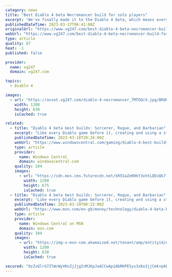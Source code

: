 ```yaml
---
category: news
title: "Best Diablo 4 beta Necromancer build for solo players"
excerpt: "We've finally made it to the Diablo 4 beta, which means everyone and anyone is jumping in and trying out the early parts of the game. However if you're keen on experiencing the game at its most ..."
publishedDateTime: 2023-03-17T06:41:00Z
originalUrl: "https://www.vg247.com/best-diablo-4-beta-necromancer-build-for-solo-players"
webUrl: "https://www.vg247.com/best-diablo-4-beta-necromancer-build-for-solo-players"
type: article
quality: 87
heat: -1
published: false

provider:
  name: vg247
  domain: vg247.com

topics:
  - Diablo 4

images:
  - url: "https://asset.vg247.com/diablo-4-necromancer_7MTOQrX.jpg/BROK/thumbnail/1200x630/diablo-4-necromancer_7MTOQrX.jpg"
    width: 1200
    height: 630
    isCached: true

related:
  - title: "Diablo 4 beta best builds: Sorcerer, Rogue, and Barbarian"
    excerpt: "Like every Diablo game before it, creating and using a strong character build is the core of what makes Diablo 4 fun to play. However, since each class has a huge variety of different skills and skill ..."
    publishedDateTime: 2023-03-18T20:26:00Z
    webUrl: "https://www.windowscentral.com/gaming/diablo-4-best-builds"
    type: article
    provider:
      name: Windows Central
      domain: windowscentral.com
    quality: 104
    images:
      - url: "https://cdn.mos.cms.futurecdn.net/kR5SaZeN9kY3xhtLQEoQk7-1200-80.png"
        width: 1200
        height: 675
        isCached: true
  - title: "Diablo 4 beta best builds: Sorcerer, Rogue, and Barbarian"
    excerpt: "Like every Diablo game before it, creating and using a strong character build is the core of what makes Diablo 4 fun to play. However, since each class has a huge variety of different skills and skill ..."
    publishedDateTime: 2023-03-19T00:22:00Z
    webUrl: "https://www.msn.com/en-gb/money/technology/diablo-4-beta-best-builds-sorcerer-rogue-and-barbarian/ar-AA18OddO"
    type: article
    provider:
      name: Windows Central on MSN
      domain: msn.com
    quality: 104
    images:
      - url: "https://img-s-msn-com.akamaized.net/tenant/amp/entityid/AA18NYja.img?h=630&w=1200&m=6&q=60&o=t&l=f&f=jpg"
        width: 1200
        height: 630
        isCached: true

secured: "OzZvQlrG7ZlWcWyVKnZjJjgInMJKpJa4CCwAp1AbRKPESys3xKo3jjCmk+p6BbvHzQXTd34LFzbiD+6B3RNRoxSWDh4PV4B5spesthtrsBVhaX3ssv5sBg3itkAPwLMpsaui+awjZpuhmUtKGbfP+kaqDC8vTx1n8Y3OfOx0MapiZQM2TC8oBsD2KYO6Qm9Gk7YWNkJxb6wQDGGZVZeGOkluyz6K48nn6RP2CKMRGIwua0tNwwyTO3nfxyAE/5ve+8d2xXoMmewPW4glwFZLJVj0skPEFbxyj0S6LvvIQQAt+wtBI7NociIYccaXJLjjDzw2yEQsGZI4oBwIr9c4KY2+nrBHFmdhVkyuzlVz2lI=;KsYIqlvrG15QSBISIni+xQ=="
---
```


